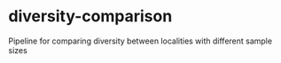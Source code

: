 # diversity-comparison
Pipeline for comparing diversity between localities with different sample sizes
